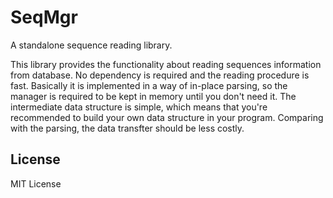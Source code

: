 # SeqMgr
A standalone sequence reading library.

This library provides the functionality about reading sequences information from database.
No dependency is required and the reading procedure is fast. Basically it is implemented in
a way of in-place parsing, so the manager is required to be kept in memory until you don't
need it. The intermediate data structure is simple, which means that you're recommended to
build your own data structure in your program. Comparing with the parsing, the data transfter
should be less costly.

## License
MIT License
